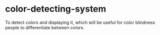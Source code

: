 # color-detecting-system
To detect colors and displaying it, which will be useful for color blindness people to differentiate between colors.
